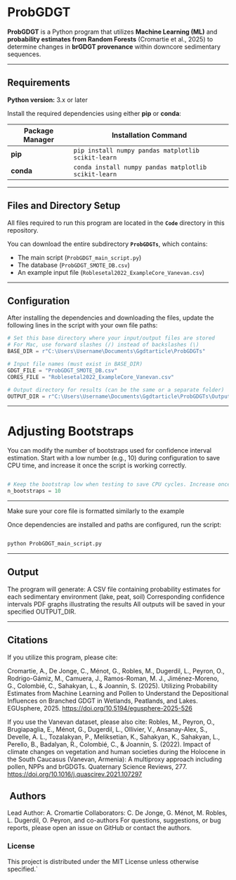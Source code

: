 #  ProbGDGT

**ProbGDGT** is a Python program that utilizes **Machine Learning (ML)** and **probability estimates from Random Forests** (Cromartie et al., 2025) to determine changes in **brGDGT provenance** within downcore sedimentary sequences.

---

##  Requirements

**Python version:** 3.x or later  

Install the required dependencies using either **pip** or **conda**:

| Package Manager | Installation Command |
|-----------------|----------------------|
| **pip** | `pip install numpy pandas matplotlib scikit-learn` |
| **conda** | `conda install numpy pandas matplotlib scikit-learn` |

---

##  Files and Directory Setup

All files required to run this program are located in the **`Code`** directory in this repository.  

You can download the entire subdirectory **`ProbGDGTs`**, which contains:
- The main script (`ProbGDGT_main_script.py`)
- The database (`ProbGDGT_SMOTE_DB.csv`)
- An example input file (`Roblesetal2022_ExampleCore_Vanevan.csv`)

---

##  Configuration

After installing the dependencies and downloading the files, update the following lines in the script with your own file paths:

```python
# Set this base directory where your input/output files are stored
# For Mac, use forward slashes (/) instead of backslashes (\)
BASE_DIR = r"C:\Users\Username\Documents\Ggdtarticle\ProbGDGTs"

# Input file names (must exist in BASE_DIR)
GDGT_FILE = "ProbGDGT_SMOTE_DB.csv"
CORES_FILE = "Roblesetal2022_ExampleCore_Vanevan.csv"

# Output directory for results (can be the same or a separate folder)
OUTPUT_DIR = r"C:\Users\Username\Documents\Ggdtarticle\ProbGDGTs\Output"

```

---

# Adjusting Bootstraps
You can modify the number of bootstraps used for confidence interval estimation.
Start with a low number (e.g., 10) during configuration to save CPU time, and increase it once the script is working correctly.

```python

# Keep the bootstrap low when testing to save CPU cycles. Increase once ready
n_bootstraps = 10

```

---

Make sure your core file is formatted similarly to the example

Once dependencies are installed and paths are configured, run the script:

```python

python ProbGDGT_main_script.py

```

___

## Output
The program will generate:
A CSV file containing probability estimates for each sedimentary environment (lake, peat, soil)
Corresponding confidence intervals
PDF graphs illustrating the results
All outputs will be saved in your specified OUTPUT_DIR.

___
## Citations
If you utilize this program, please cite:

Cromartie, A., De Jonge, C., Ménot, G., Robles, M., Dugerdil, L., Peyron, O., Rodrigo-Gámiz, M., Camuera, J., Ramos-Roman, M. J., Jiménez-Moreno, G., Colombié, C., Sahakyan, L., & Joannin, S. (2025).
Utilizing Probability Estimates from Machine Learning and Pollen to Understand the Depositional Influences on Branched GDGT in Wetlands, Peatlands, and Lakes. EGUsphere, 2025.  https://doi.org/10.5194/egusphere-2025-526

If you use the Vanevan dataset, please also cite:
Robles, M., Peyron, O., Brugiapaglia, E., Ménot, G., Dugerdil, L., Ollivier, V., Ansanay-Alex, S., Develle, A. L., Tozalakyan, P., Meliksetian, K., Sahakyan, K., Sahakyan, L., Perello, B., Badalyan, R., Colombié, C., & Joannin, S. (2022).
Impact of climate changes on vegetation and human societies during the Holocene in the South Caucasus (Vanevan, Armenia): A multiproxy approach including pollen, NPPs and brGDGTs.  Quaternary Science Reviews, 277.  https://doi.org/10.1016/j.quascirev.2021.107297


## ‍ Authors
Lead Author: A. Cromartie
Collaborators: C. De Jonge, G. Ménot, M. Robles, L. Dugerdil, O. Peyron, and co-authors
For questions, suggestions, or bug reports, please open an issue on GitHub or contact the authors.


### License
This project is distributed under the MIT License unless otherwise specified.`

